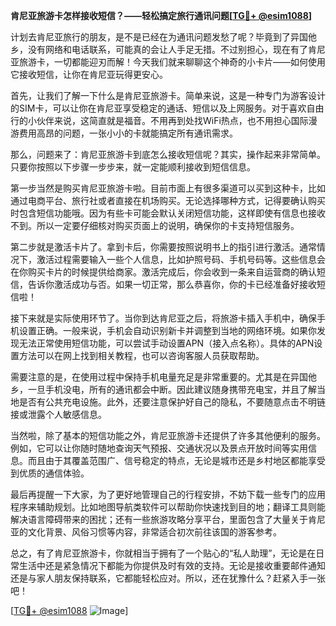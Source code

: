 **肯尼亚旅游卡怎样接收短信？——轻松搞定旅行通讯问题[[TG💪+ @esim1088](https://t.me/s/esim1088)]**

计划去肯尼亚旅行的朋友，是不是已经在为通讯问题发愁了呢？毕竟到了异国他乡，没有网络和电话联系，可能真的会让人手足无措。不过别担心，现在有了肯尼亚旅游卡，一切都能迎刃而解！今天我们就来聊聊这个神奇的小卡片——如何使用它接收短信，让你在肯尼亚玩得更安心。

首先，让我们了解一下什么是肯尼亚旅游卡。简单来说，这是一种专门为游客设计的SIM卡，可以让你在肯尼亚享受稳定的通话、短信以及上网服务。对于喜欢自由行的小伙伴来说，这简直就是福音。不用再到处找WiFi热点，也不用担心国际漫游费用高昂的问题，一张小小的卡就能搞定所有通讯需求。

那么，问题来了：肯尼亚旅游卡到底怎么接收短信呢？其实，操作起来非常简单。只要你按照以下步骤一步步来，就一定能顺利接收到短信信息。

第一步当然是购买肯尼亚旅游卡啦。目前市面上有很多渠道可以买到这种卡，比如通过电商平台、旅行社或者直接在机场购买。无论选择哪种方式，记得要确认购买时包含短信功能哦。因为有些卡可能会默认关闭短信功能，这样即使有信息也接收不到。所以一定要仔细核对购买页面上的说明，确保你的卡支持短信服务。

第二步就是激活卡片了。拿到卡后，你需要按照说明书上的指引进行激活。通常情况下，激活过程需要输入一些个人信息，比如护照号码、手机号码等。这些信息会在你购买卡片的时候提供给商家。激活完成后，你会收到一条来自运营商的确认短信，告诉你激活成功与否。如果一切正常，那么恭喜你，你的卡已经准备好接收短信啦！

接下来就是实际使用环节了。当你到达肯尼亚之后，将旅游卡插入手机中，确保手机设置正确。一般来说，手机会自动识别新卡并调整到当地的网络环境。如果你发现无法正常使用短信功能，可以尝试手动设置APN（接入点名称）。具体的APN设置方法可以在网上找到相关教程，也可以咨询客服人员获取帮助。

需要注意的是，在使用过程中保持手机电量充足是非常重要的。尤其是在异国他乡，一旦手机没电，所有的通讯都会中断。因此建议随身携带充电宝，并且了解当地是否有公共充电设施。此外，还要注意保护好自己的隐私，不要随意点击不明链接或泄露个人敏感信息。

当然啦，除了基本的短信功能之外，肯尼亚旅游卡还提供了许多其他便利的服务。例如，它可以让你随时随地查询天气预报、交通状况以及景点开放时间等实用信息。而且由于其覆盖范围广、信号稳定的特点，无论是城市还是乡村地区都能享受到优质的通信体验。

最后再提醒一下大家，为了更好地管理自己的行程安排，不妨下载一些专门的应用程序来辅助规划。比如地图导航类软件可以帮助你快速找到目的地；翻译工具则能解决语言障碍带来的困扰；还有一些旅游攻略分享平台，里面包含了大量关于肯尼亚的文化背景、风俗习惯等内容，非常适合初次前往该国的游客参考。

总之，有了肯尼亚旅游卡，你就相当于拥有了一个贴心的“私人助理”，无论是在日常生活中还是紧急情况下都能为你提供及时有效的支持。无论是接收重要邮件通知还是与家人朋友保持联系，它都能轻松应对。所以，还在犹豫什么？赶紧入手一张吧！

[[TG💪+ @esim1088](https://t.me/s/esim1088) ![Image](https://i.postimg.cc/4NQfJmqS/Snipaste-2025-05-13-00-14-12.png)]